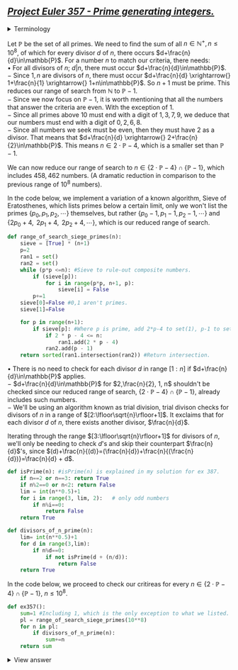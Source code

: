 ## [*Project Euler 357 - Prime generating integers.*](https://projecteuler.net/problem=357 "Go to problem page.")
  
<details>
<summary>Terminology</summary>  
  <i><a href="https://en.wikipedia.org/wiki/Sieve_of_Eratosthenes">Sieve of Eratosthenes</a></i> - An easy to implement algorithm for finding all prime numbers up to any given limit.
  
[![name](https://upload.wikimedia.org/wikipedia/commons/b/b9/Sieve_of_Eratosthenes_animation.gif)]()  

<i><a href="https://en.wikipedia.org/wiki/Trial_division">Division by Trial</a></i> - An algorithm to find all divisors of an integer.  
  <h2> </h2>
</details>  

Let $\mathbb{P}$ be the set of all primes. We need to find the sum of all $n\in\mathbb{N^{+}}, n\leq10^{8}$, of which for every divisor $d$ of $n$, there occurs $d+\frac{n}{d}\in\mathbb{P}$.
For a number $n$ to match our criteria, there needs:  
$\bullet\text{ }\text{ }\text{ }$ For all divisors of $n$; $d|n$, there must occur $d+\frac{n}{d}\in\mathbb{P}$.  
$-\text{ }\text{ }\text{ }$ Since $1,n$ are divisors of $n$, there must occur $d+\frac{n}{d} \xrightarrow{} 1+\frac{n}{1} \xrightarrow{} 1+n\in\mathbb{P}$. So $n+1$ must be prime. This reduces our range of search from $\mathbb{N}$ to $\mathbb{P}-1$.  
$-\text{ }\text{ }\text{ }$ Since we now focus on $\mathbb{P}-1$, it is worth mentioning that all the numbers that answer the criteria are even. With the exception of $1$.  
$-\text{ }\text{ }\text{ }$ Since all primes above $10$ must end with a digit of $1,3,7,9$, we deduce that our numbers must end with a digit of $0,2,6,8$.  
$-\text{ }\text{ }\text{ }$ Since all numbers we seek must be even, then they must have $2$ as a divisor. That means that $d+\frac{n}{d} \xrightarrow{} 2+\frac{n}{2}\in\mathbb{P}$. This means $n\in2\cdot\mathbb{P}-4$, which is a smaller set than $\mathbb{P}-1$.  
  
We can now reduce our range of search to $n\in\{2\cdot\mathbb{P}-4\}\cap\{\mathbb{P}-1\}$, which includes $458,462$ numbers. (A dramatic reduction in comparison to the previous range of $10^{8}$ numbers).  
  
In the code below, we implement a variation of a known algorithm, Sieve of Eratosthenes, which lists primes below a certain limit, only we won't list the primes $\{p_{0},p_{1},p_{2},\cdots\}$ themselves, but rather $\{p_{0}-1,p_{1}-1,p_{2}-1,\cdots\}$ and $\{2p_{0} + 4,\text{ }2p_{1} + 4,\text{ }2p_{2} + 4,\cdots\}$, which is our reduced range of search.

```python
def range_of_search_siege_primes(n):
    sieve = [True] * (n+1)
    p=2
    ran1 = set()
    ran2 = set()
    while (p*p <=n): #Sieve to rule-out composite numbers.
        if (sieve[p]):
            for i in range(p*p, n+1, p):
                sieve[i] = False
        p+=1
    sieve[0]=False #0,1 aren't primes.
    sieve[1]=False

    for p in range(n+1):
        if sieve[p]: #Where p is prime, add 2*p-4 to set(1), p-1 to set(2).
            if 2 * p - 4 <= n:
                ran1.add(2 * p - 4)
            ran2.add(p - 1)
    return sorted(ran1.intersection(ran2)) #Return intersection.
```
 $\bullet\text{ }\text{ }\text{ }$ There is no need to check for each divisor $d$ in range $[1:n]$ if $d+\frac{n}{d}\in\mathbb{P}$ applies.  
$-\text{ }\text{ }\text{ }$ $d+\frac{n}{d}\in\mathbb{P}$ for $2,\frac{n}{2}, 1, n$ shouldn't be checked since our reduced range of search, $\{2\cdot\mathbb{P}-4\}\cap\{\mathbb{P}-1\}$, already includes such numbers.  
$-\text{ }\text{ }\text{ }$ We'll be using an algorithm known as trial division, trial divison checks for divisors of $n$ in a range of $[2:\lfloor\sqrt{n}\rfloor+1]$. It exclaims that for each divisor $d$ of $n$, there exists another divisor, $\frac{n}{d}$.  
  
Iterating through the range $[3:\lfloor\sqrt{n}\rfloor+1]$ for divisors of $n$, we'll only be needing to check $d$'s and skip their counterpart $\frac{n}{d}$'s, since $(d)+\frac{n}{(d)}=(\frac{n}{d})+\frac{n}{(\frac{n}{d})}=\frac{n}{d} + d$.

```python
def isPrime(n): #isPrime(n) is explained in my solution for ex 387.
    if n==2 or n==3: return True
    if n%2==0 or n<2: return False
    lim = int(n**0.5)+1
    for i in range(3, lim, 2):   # only odd numbers
        if n%i==0:
            return False
    return True

def divisors_of_n_prime(n):
    lim= int(n**0.5)+1
    for d in range(3,lim):
        if n%d==0:
            if not isPrime(d + (n/d)):
                return False
    return True
```
In the code below, we proceed to check our critireas for every $n\in\{2\cdot\mathbb{P}-4\}\cap\{\mathbb{P}-1\}$, $n\leq 10^{8}$.  

```python
def ex357():
    sum=1 #Including 1, which is the only exception to what we listed.
    pl = range_of_search_siege_primes(10**8)
    for n in pl:
        if divisors_of_n_prime(n):
            sum+=n
    return sum
```

<details>
  <summary>View answer</summary>  
As such, the sum of all such numbers is $1739023853137.$  
It takes the computer $22.908$ seconds to compute our range of search, and additional $32.842$ seconds to compute the sum. A total of $55.750$ seconds.
</details>
